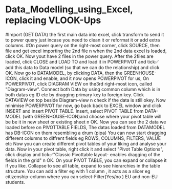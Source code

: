 # Data_Modelling_using_Excel, replacing VLOOK-Ups
#Import (GET DATA) the first main data into excel, click transform to send it to power query just incase you need to clean it or reformat it or add extra columns.
#On power query on the right-most corner, click SOURCE, then file and get excel importing the 2nd file n when the 2nd data excel is loaded, click OK. Now yout have 2 files in the power query.
After the 2files are loaded, click CLOSE and LOAD TO and load it in POWERPIVOT and tick✅ add this data to Data model (so that we can do the relationship) and click OK. 
Now go to DATAMODEL, by clicking DATA, then the GREENHOUSE-ICON, click it and enable, and it now opens POWERPIVOT for us, 
On POWERPIVOT, click DIAGRAM VIEW on the3rd right-most icon, called "Diagram-view".
Connect both Data by using common column which is in both datas eg ID etc by dragging primary key to foreign key. Click DATAVIEW on top beside Diagram-view n check if the data is still okey.
Now minimise POWERPIVOT for now, go back back to EXCEL window and click INSERT and insert PIVOT TABLE. 
Insert, select PIVOT TABLE from DATA-MODEL (with GREENHOUSE-ICON)and choose where your pivot table will be be it in new sheet or existing sheet n OK.
Now you can see the 2 data we loaded before on PIVOTTABLE FIELDS, The datas loaded from DATAMODEL has DB-ICON on them resembling a drum (pipa)
You can now start dragging different columns to diffrent fields eg ROWS, COLUMNS, FILTERS, VALUE etc 
Now you can create different pivot tables of your liking and analyse your data. 
Now in your pivot table, right click it and select "Pivot Table Options", click display and tick✅"Classic Pivottable layout- enables dragging of the fields in the grid" n OK. 
On your PIVOT TABLE, you can expand or collapse it if you like. Collapse to see all table, expand to see hierarchies in the table structure. 
You can add a filter eg with 1 column , it acts as a slicer eg citizenship-column where you can select-Filter(Yes/no ) EU and non-EU students.
